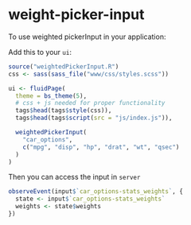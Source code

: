 
# weight-picker-input

To use weighted pickerInput in your application:

Add this to your `ui`:

```r
source("weightedPickerInput.R")
css <- sass(sass_file("www/css/styles.scss"))

ui <- fluidPage(
  theme = bs_theme(5),
  # css + js needed for proper functionality
  tags$head(tags$style(css)),
  tags$head(tags$script(src = "js/index.js")),

  weightedPickerInput(
    "car_options",
    c("mpg", "disp", "hp", "drat", "wt", "qsec")
  )
)
```

Then you can access the input in `server`

```r
observeEvent(input$`car_options-stats_weights`, {
  state <- input$`car_options-stats_weights`
  weights <- state$weights
})
```
